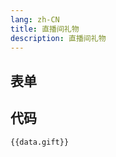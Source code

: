 ```yaml
---
lang: zh-CN
title: 直播间礼物
description: 直播间礼物
---
```


<script setup lang="ts">
import useConfigStore from '@store/config'
const data = useConfigStore()

const giftSchema = {
  type: 'object',
  properties: {
    mids: {
      type: 'array',
      title: '投喂列表',
      default: [],
      items: {
        type: 'integer',
      },
      description: '自定义投喂礼物用户列表',
    },
    id: {
      type: 'array',
      title: '投喂礼物 id',
      items: {
        type: 'integer',
      },
      default: [1, 30607, 30426, 31531, 31674],
      description: '投喂礼物 id',
    },
    name: {
      type: 'array',
      title: '投喂礼物 name',
      items: {
        type: 'string',
      },
      default: [],
      description: '投喂礼物 name',
    },
    all: {
      type: 'boolean',
      title: '无视配置',
      default: false,
      description: '无视其它礼物配置，投喂所有即将过期礼物',
    },
    expire: {
      type: 'boolean',
      title: '过期的礼物',
      default: true,
      description: '仅投喂即将过期的礼物',
    },
  },
};

</script>

## 表单

<JSONSchema :schema="giftSchema" v-model="data.gift"></JSONSchema>

## 代码

```json-vue
{{data.gift}}
```

